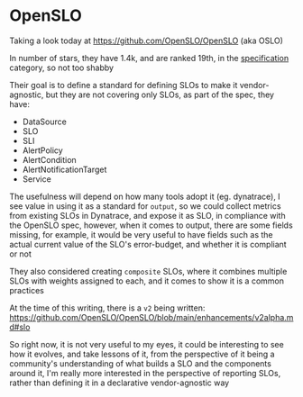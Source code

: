 # OpenSLO

Taking a look today at https://github.com/OpenSLO/OpenSLO (aka OSLO)

In number of stars, they have 1.4k, and are ranked 19th, in the
[specification](https://github.com/topics/specification) category, so not too
shabby

Their goal is to define a standard for defining SLOs to make it vendor-agnostic,
but they are not covering only SLOs, as part of the spec, they have:

- DataSource
- SLO
- SLI
- AlertPolicy
- AlertCondition
- AlertNotificationTarget
- Service

The usefulness will depend on how many tools adopt it (eg. dynatrace), I see
value in using it as a standard for `output`, so we could collect metrics from
existing SLOs in Dynatrace, and expose it as SLO, in compliance with the OpenSLO
spec, however, when it comes to output, there are some fields missing, for
example, it would be very useful to have fields such as the actual current value
of the SLO's error-budget, and whether it is compliant or not

They also considered creating `composite` SLOs, where it combines multiple SLOs
with weights assigned to each, and it comes to show it is a common practices

At the time of this writing, there is a `v2` being written:
https://github.com/OpenSLO/OpenSLO/blob/main/enhancements/v2alpha.md#slo

So right now, it is not very useful to my eyes, it could be interesting to see
how it evolves, and take lessons of it, from the perspective of it being a
community's understanding of what builds a SLO and the components around it, I'm
really more interested in the perspective of reporting SLOs, rather than
defining it in a declarative vendor-agnostic way
